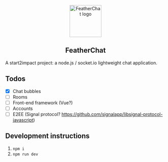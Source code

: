 <p align="center"><a href="https://featherchat.com" target="_blank" rel="noopener noreferrer"><img width="100" src="https://featherchat.com/feather.svg" alt="FeatherChat logo"></a></p>

<h2 align="center">FeatherChat</h2>

A start2impact project: a node.js / socket.io lightweight chat application.

## Todos

- [x] Chat bubbles
- [ ] Rooms
- [ ] Front-end framework (Vue?)
- [ ] Accounts
- [ ] E2EE (Signal protocol? https://github.com/signalapp/libsignal-protocol-javascript)

## Development instructions

1. `npm i`
2. `npm run dev`
